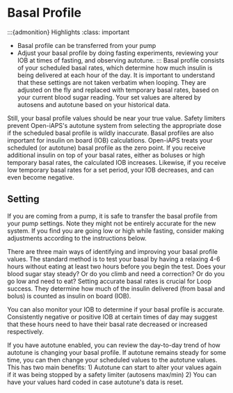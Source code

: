 # Basal Profile
:::{admonition} Highlights
:class: important
- Basal profile can be transferred from your pump
- Adjust your basal profile by doing fasting experiments, reviewing your IOB at times of fasting, and observing autotune.
:::
Basal profile consists of your scheduled basal rates, which determine how much insulin is being delivered at each hour of the day. It is important to understand that these settings are not taken verbatim when looping. They are adjusted on the fly and replaced with temporary basal rates, based on your current blood sugar reading. Your set values are altered by autosens and autotune based on your historical data.

Still, your basal profile values should be near your true value. Safety limiters prevent Open-iAPS's autotune system from selecting the appropriate dose if the scheduled basal profile is wildly inaccurate. Basal profiles are also important for insulin on board (IOB) calculations. Open-iAPS treats your scheduled (or autotune) basal profile as the zero point. If you receive additional insulin on top of your basal rates, either as boluses or high temporary basal rates, the calculated IOB increases. Likewise, if you receive low temporary basal rates for a set period, your IOB decreases, and can even become negative. 

## Setting
If you are coming from a pump, it is safe to transfer the basal profile from your pump settings. Note they might not be entirely accurate for the new system. If you find you are going low or high while fasting, consider making adjustments according to the instructions below.

There are three main ways of identifying and improving your basal profile values. The standard method is to test your basal by having a relaxing 4-6 hours without eating at least two hours before you begin the test. Does your blood sugar stay steady? Or do you climb and need a correction? Or do you go low and need to eat? Setting accurate basal rates is crucial for Loop success. They determine how much of the insulin delivered (from basal and bolus) is counted as insulin on board (IOB).

You can also monitor your IOB to determine if your basal profile is accurate. Consistently negative or positive IOB at certain times of day may suggest that these hours need to have their basal rate decreased or increased respectively.

If you have autotune enabled, you can review the day-to-day trend of how autotune is changing your basal profile. If autotune remains steady for some time, you can then change your scheduled values to the autotune values. This has two main benefits: 1) Autotune can start to alter your values again if it was being stopped by a safety limiter (autosens max/min) 2) You can have your values hard coded in case autotune's data is reset.
